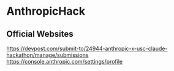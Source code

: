 # AnthropicHack
## Official Websites
https://devpost.com/submit-to/24944-anthropic-x-usc-claude-hackathon/manage/submissions
https://console.anthropic.com/settings/profile 
